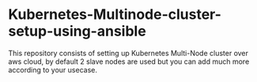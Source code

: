 # Kubernetes-Multinode-cluster-setup-using-ansible
This repository consists of setting up Kubernetes Multi-Node cluster over aws cloud, by default 2 slave nodes are used but you can add much more according to your usecase.
